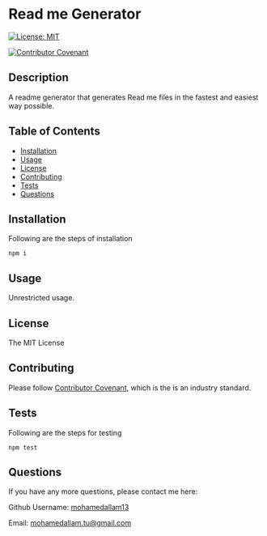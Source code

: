 #  Read me Generator

[![License: MIT](https://img.shields.io/badge/License-MIT-yellow.svg)](https://opensource.org/licenses/MIT)

 [![Contributor Covenant](https://img.shields.io/badge/Contributor%20Covenant-2.1-4baaaa.svg)](code_of_conduct.md)

## Description 
A readme generator that generates Read me files in the fastest and easiest way possible.

## Table of Contents

* [Installation](#installation)
* [Usage](#usage)
* [License](#license)
* [Contributing](#contributing)
* [Tests](#tests)
* [Questions](#questions)

## Installation 

Following are the steps of installation

```
npm i
```

## Usage 

Unrestricted usage.

## License 

The MIT License

## Contributing 

Please follow [Contributor Covenant](https://www.contributor-covenant.org/), which is the is an industry standard.

## Tests

Following are the steps for testing

```
npm test
```

## Questions 

 If you have any more questions, please contact me here:

Github Username: [mohamedallam13](https://github.com/mohamedallam13)

Email: [mohamedallam.tu@gmail.com](mailto:mohamedallam.tu@gmail.com)

